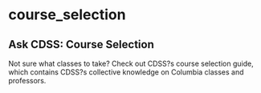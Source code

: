 # course_selection

## Ask CDSS: Course Selection

Not sure what classes to take?  Check out CDSS?s course selection guide, which contains CDSS?s collective knowledge on Columbia classes and professors.
